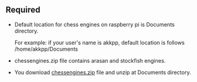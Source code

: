 ## Required

- Default location for chess engines on raspberry pi is Documents directory.

  For example: if your user's name is akkpp, default location is follows /home/akkpp/Documents

- chessengines.zip file contains arasan and stockfish engines.

- You download [chessengines.zip](https://github.com/AKKPP/1.4.6-ChessCoin032-with-chess-engines/raw/main/chessengines/raspberry/chessengines.zip?download=) file and unzip at Documents directory.




